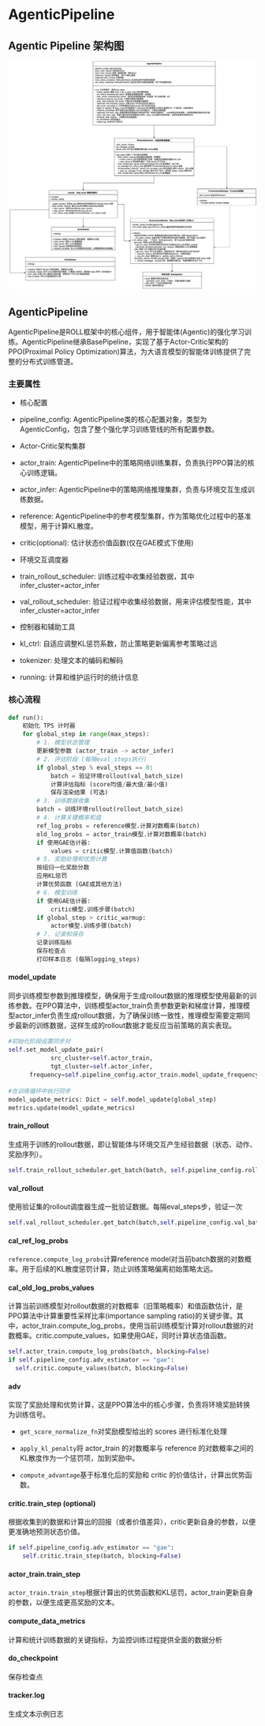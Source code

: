 # AgenticPipeline

## Agentic Pipeline 架构图

![Agentic Pipeline 架构图](../../../static/img/AgenticPipeline.jpg)

## AgenticPipeline

AgenticPipeline是ROLL框架中的核心组件，用于智能体(Agentic)的强化学习训练。AgenticPipeline继承BasePipeline，实现了基于Actor-Critic架构的PPO(Proximal Policy Optimization)算法，为大语言模型的智能体训练提供了完整的分布式训练管道。

### 主要属性

*   核心配置
    

*   pipeline\_config: AgenticPipeline类的核心配置对象，类型为AgenticConfig，包含了整个强化学习训练管线的所有配置参数。
    

*   Actor-Critic架构集群
    

*   actor\_train: AgenticPipeline中的策略网络训练集群，负责执行PPO算法的核心训练逻辑。
    
*   actor\_infer: AgenticPipeline中的策略网络推理集群，负责与环境交互生成训练数据。
    
*   reference: AgenticPipeline中的参考模型集群，作为策略优化过程中的基准模型，用于计算KL散度。
    
*   critic(optional): 估计状态价值函数(仅在GAE模式下使用)
    

*   环境交互调度器
    

*   train\_rollout\_scheduler: 训练过程中收集经验数据，其中infer\_cluster=actor\_infer
    
*   val\_rollout\_scheduler: 验证过程中收集经验数据，用来评估模型性能，其中infer\_cluster=actor\_infer
    

*   控制器和辅助工具
    

*   kl\_ctrl: 自适应调整KL惩罚系数，防止策略更新偏离参考策略过远
    

*   tokenizer: 处理文本的编码和解码
    

*   running: 计算和维护运行时的统计信息
    

### 核心流程

```python
def run():
    初始化 TPS 计时器
    for global_step in range(max_steps):
        # 1. 模型状态管理
        更新模型参数 (actor_train -> actor_infer)
        # 2. 评估阶段 (每隔eval_steps执行)
        if global_step % eval_steps == 0:
            batch = 验证环境rollout(val_batch_size)
            计算评估指标 (score均值/最大值/最小值)
            保存渲染结果 (可选) 
        # 3. 训练数据收集
        batch = 训练环境rollout(rollout_batch_size)
        # 4. 计算关键概率和值
        ref_log_probs = reference模型.计算对数概率(batch)
        old_log_probs = actor_train模型.计算对数概率(batch)
        if 使用GAE估计器:
            values = critic模型.计算值函数(batch)
        # 5. 奖励处理和优势计算
        按组归一化奖励分数
        应用KL惩罚
        计算优势函数 (GAE或其他方法)
        # 6. 模型训练
        if 使用GAE估计器:
            critic模型.训练步骤(batch)
        if global_step > critic_warmup:
            actor模型.训练步骤(batch)
        # 7. 记录和保存
        记录训练指标
        保存检查点
        打印样本日志 (每隔logging_steps)
```

#### model\_update

同步训练模型参数到推理模型，确保用于生成rollout数据的推理模型使用最新的训练参数。在PPO算法中，训练模型actor\_train负责参数更新和梯度计算，推理模型actor\_infer负责生成rollout数据，为了确保训练一致性，推理模型需要定期同步最新的训练数据，这样生成的rollout数据才能反应当前策略的真实表现。

```python
#初始化阶段设置同步对
self.set_model_update_pair(
            src_cluster=self.actor_train,
            tgt_cluster=self.actor_infer,
      frequency=self.pipeline_config.actor_train.model_update_frequency,)

#在训练循环中执行同步
model_update_metrics: Dict = self.model_update(global_step)
metrics.update(model_update_metrics)
```

#### train\_rollout

生成用于训练的rollout数据，即让智能体与环境交互产生经验数据（状态、动作、奖励序列）。

```python
self.train_rollout_scheduler.get_batch(batch, self.pipeline_config.rollout_batch_size)
```

#### val\_rollout

使用验证集的rollout调度器生成一批验证数据。每隔eval\_steps步，验证一次

```python
self.val_rollout_scheduler.get_batch(batch,self.pipeline_config.val_batch_size)
```

#### cal\_ref\_log\_probs

`reference.compute_log_probs`计算reference model对当前batch数据的对数概率。用于后续的KL散度惩罚计算，防止训练策略偏离初始策略太远。

#### cal\_old\_log\_probs\_values

计算当前训练模型对rollout数据的对数概率（旧策略概率）和值函数估计，是PPO算法中计算重要性采样比率(importance sampling ratio)的关键步骤。其中，actor\_train.compute\_log\_probs，使用当前训练模型计算对rollout数据的对数概率。critic.compute\_values，如果使用GAE，同时计算状态值函数。

```python
self.actor_train.compute_log_probs(batch, blocking=False)
if self.pipeline_config.adv_estimator == "gae":
  self.critic.compute_values(batch, blocking=False)
```

#### adv 

实现了奖励处理和优势计算，这是PPO算法中的核心步骤，负责将环境奖励转换为训练信号。

*   `get_score_normalize_fn`对奖励模型给出的 scores 进行标准化处理
    
*   `apply_kl_penalty`将 actor\_train 的对数概率与 reference 的对数概率之间的KL散度作为一个惩罚项，加到奖励中。
    
*   `compute_advantage`基于标准化后的奖励和 critic 的价值估计，计算出优势函数。
    

#### critic.train\_step (optional) 

根据收集到的数据和计算出的回报（或者价值差异），critic更新自身的参数，以便更准确地预测状态价值。

```python
if self.pipeline_config.adv_estimator == "gae":
    self.critic.train_step(batch, blocking=False)
```

#### actor\_train.train\_step  

`actor_train.train_step`根据计算出的优势函数和KL惩罚，actor\_train更新自身的参数，以便生成更高奖励的文本。

#### compute\_data\_metrics

计算和统计训练数据的关键指标，为监控训练过程提供全面的数据分析

#### do\_checkpoint

保存检查点

#### tracker.log

生成文本示例日志
